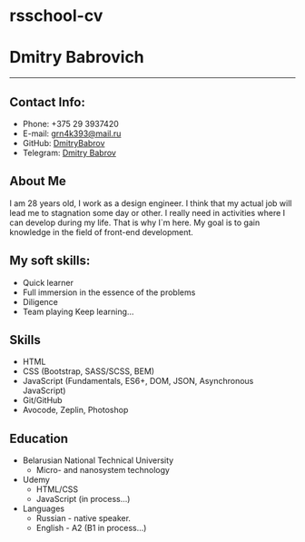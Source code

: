 # rsschool-cv

# Dmitry Babrovich
---

## Contact Info:

+ Phone: +375 29 3937420
+ E-mail: grn4k393@mail.ru
+ GitHub: [DmitryBabrov](https://github.com/DmitryBabrov)
+ Telegram: [Dmitry Babrov](https://t.me/DmitryBabrov)
## About Me
I am 28 years old, I work as a design engineer. I think that my actual job will lead me to stagnation some day or other. I really need in activities where I can develop during my life. That is why I`m here. My goal is to gain knowledge in the field of front-end development.

## My soft skills:
+ Quick learner
+ Full immersion in the essence of the problems
+ Diligence
+ Team playing
Keep learning…

## Skills
+ HTML
+ CSS (Bootstrap, SASS/SCSS, BEM)
+ JavaScript (Fundamentals, ES6+, DOM, JSON, Asynchronous JavaScript)
+ Git/GitHub
+ Avocode, Zeplin, Photoshop

## Education
+ Belarusian National Technical University
  + Micro- and nanosystem technology
+ Udemy
  + HTML/CSS
  + JavaScript (in process…)
+ Languages
  + Russian - native speaker.
  + English - A2 (B1 in process…)
